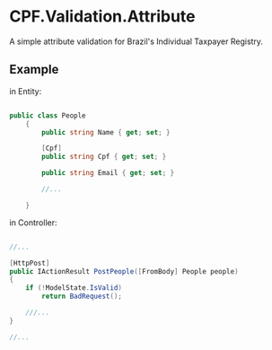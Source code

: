 # CPF.Validation.Attribute

A simple attribute validation for Brazil's Individual Taxpayer Registry.

## Example

 in Entity:

~~~c#

public class People
    {
        public string Name { get; set; }

        [Cpf]
        public string Cpf { get; set; }

        public string Email { get; set; }

        //...

    }

~~~

in Controller:

~~~c#

//...

[HttpPost]
public IActionResult PostPeople([FromBody] People people)
{
    if (!ModelState.IsValid)
        return BadRequest();

    ///...
}

//...
~~~

